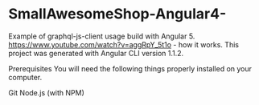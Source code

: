 # SmallAwesomeShop-Angular4-

Example of graphql-js-client usage build with Angular 5. https://www.youtube.com/watch?v=aggRpY_5t1o - how it works. This project was generated with Angular CLI version 1.1.2.

Prerequisites
You will need the following things properly installed on your computer.

Git
Node.js (with NPM)
